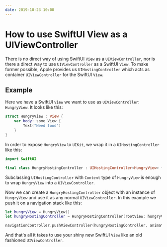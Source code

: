 ```yaml
---
date: 2019-10-23 10:00
---
```


# How to use SwiftUI View as a UIViewController

There is no direct way of using SwiftUI `View` as a `UIViewController`, nor is there a direct way to use `UIViewController` as a SwiftUI `View`. To make former possible, Apple provides us `UIHostingController` which acts as container `UIViewController` for the SwiftUI `View`.

## Example

Here we have a SwiftUI `View` we want to use as `UIViewController`: `HungryView`. It looks like this:
```swift
struct HungryView : View {
    var body: some View {
        Text("Need food")
    }
}
```

In order to expose `HungryView` to `UIKit`, we wrap it in a `UIHostingController` like this:
```swift
import SwiftUI

final class HungryHostingController : UIHostingController<HungryView> { }
```
Subclassing `UIHostingController` with `Content` type of `HungryView` is enough to wrap `HungryView` into a `UIViewController`.

Now we can create a `HungryHostingController` object with an instance of `HungryView` and use it as any normal `UIViewController`. In this example we push it on a navigation stack like this:
```swift
let hungryView = HungryView()
let hungryHostingController = HungryHostingController(rootView: hungryView)

navigationController.pushViewController(hungryHostingController, animated: true)
```

And that's all it takes to use your shiny new SwiftUI `View` like an old fashioned `UIViewController`. 

